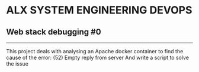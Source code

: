 # ALX SYSTEM ENGINEERING DEVOPS

## Web stack debugging #0

---

This project deals with analysing an Apache docker container to find the cause of the error:
(52) Empty reply from server
And write a script to solve the issue
